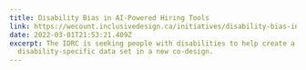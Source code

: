 ```yaml
---
title: Disability Bias in AI-Powered Hiring Tools
link: https://wecount.inclusivedesign.ca/initiatives/disability-bias-in-ai-powered-hiring-tools/
date: 2022-03-01T21:53:21.409Z
excerpt: The IDRC is seeking people with disabilities to help create a
  disability-specific data set in a new co-design.
---
```

